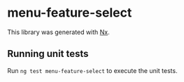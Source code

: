 # menu-feature-select

This library was generated with [Nx](https://nx.dev).

## Running unit tests

Run `ng test menu-feature-select` to execute the unit tests.

